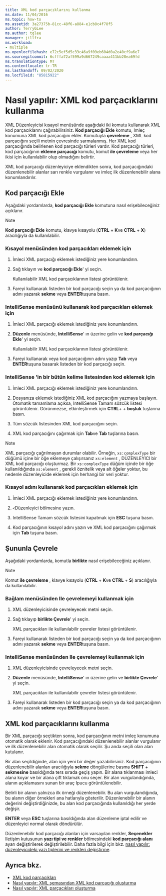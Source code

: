 ```yaml
---
title: XML kod parçacıklarını kullanma
ms.date: 11/04/2016
ms.topic: how-to
ms.assetid: 3a27375b-81cc-48f6-a884-e1cb8c4f78f5
author: TerryGLee
ms.author: tglee
manager: jillfra
ms.workload:
- multiple
ms.openlocfilehash: e72c5ef5d5c33c46a9f09eb604d0a2e40cf9a6e7
ms.sourcegitcommit: 6cfffa72af599a9d667249caaaa411bb28ea69fd
ms.translationtype: MT
ms.contentlocale: tr-TR
ms.lasthandoff: 09/02/2020
ms.locfileid: "85815922"
---
```

# <a name="how-to-use-xml-snippets"></a>Nasıl yapılır: XML kod parçacıklarını kullanma

XML Düzenleyicisi kısayol menüsünde aşağıdaki iki komutu kullanarak XML kod parçacıklarını çağırabilirsiniz. **Kod parçacığı Ekle** komutu, Imleç konumuna XML kod parçacığını ekler. Komutuyla **çevreleme** , XML kod parçacığını seçili metnin çevresinde sarmalanmış. Her XML kod parçacığında belirlenen kod parçacığı türleri vardır. Kod parçacığı türleri, kod parçacığının **ekleme parçacığı** komutu, komut **ile çevreleme** veya her ikisi için kullanılabilir olup olmadığını belirtir.

XML kod parçacığı düzenleyiciye eklendikten sonra, kod parçacığındaki düzenlenebilir alanlar sarı renkle vurgulanır ve imleç ilk düzenlenebilir alana konumlandırılır.

## <a name="insert-snippet"></a>Kod parçacığı Ekle

Aşağıdaki yordamlarda, **kod parçacığı Ekle** komutuna nasıl erişebileceğiniz açıklanır.

> [!NOTE]
> **Kod parçacığı Ekle** komutu, klavye kısayolu (**CTRL** + **K**ve **CTRL** + **X**) aracılığıyla da kullanılabilir.

### <a name="to-insert-snippets-from-the-shortcut-menu"></a>Kısayol menüsünden kod parçacıkları eklemek için

1. İmleci XML parçacığı eklemek istediğiniz yere konumlandırın.

2. Sağ tıklayın ve **kod parçacığı Ekle**' yi seçin.

   Kullanılabilir XML kod parçacıklarının listesi görüntülenir.

3. Fareyi kullanarak listeden bir kod parçacığı seçin ya da kod parçacığının adını yazarak **sekme** veya **ENTER**tuşuna basın.

### <a name="to-insert-snippets-using-the-intellisense-menu"></a>IntelliSense menüsünü kullanarak kod parçacıkları eklemek için

1. İmleci XML parçacığı eklemek istediğiniz yere konumlandırın.

2. **Düzenle** menüsünde, **IntelliSense**' ın üzerine gelin ve **kod parçacığı Ekle**' yi seçin.

   Kullanılabilir XML kod parçacıklarının listesi görüntülenir.

3. Fareyi kullanarak veya kod parçacığının adını yazıp **Tab** veya **ENTER**tuşuna basarak listeden bir kod parçacığı seçin.

### <a name="to-insert-snippets-through-the-intellisense-complete-word-list"></a>IntelliSense 'in bir bütün kelime listesinden kod eklemek için

1. İmleci XML parçacığı eklemek istediğiniz yere konumlandırın.

2. Dosyanıza eklemek istediğiniz XML kod parçacığını yazmaya başlayın. Otomatik tamamlama açıksa, IntelliSense Tamam sözcük listesi görüntülenir. Görünmezse, etkinleştirmek için **CTRL**+ + **boşluk** tuşlarına basın.

3. Tüm sözcük listesinden XML kod parçacığını seçin.

4. XML kod parçacığını çağırmak için **Tab**ve **Tab** tuşlarına basın.

> [!NOTE]
> XML parçacığı çağrılmayan durumlar olabilir. Örneğin, `xs:complexType` bir düğümü içine bir öğe eklemeye çalışırsanız `xs:element` , DÜZENLEYICI bir XML kod parçacığı oluşturmaz. Bir `xs:complexType` düğüm içinde bir öğe kullanıldığında `xs:element` , gerekli öznitelik veya alt öğeler yoktur, bu nedenle düzenleyicide eklemek için herhangi bir veri yoktur.

### <a name="to-insert-snippets-using-the-shortcut-name"></a>Kısayol adını kullanarak kod parçacıkları eklemek için

1. İmleci XML parçacığı eklemek istediğiniz yere konumlandırın.

2. `<`Düzenleyici bölmesine yazın.

3. IntelliSense Tamam sözcük listesini kapatmak için **ESC** tuşuna basın.

4. Kod parçacığının kısayol adını yazın ve XML kod parçacığını çağırmak için **Tab** tuşuna basın.

## <a name="surround-with"></a>Şununla Çevrele

Aşağıdaki yordamlarda, komutla **birlikte** nasıl erişebileceğiniz açıklanır.

> [!NOTE]
> Komut **ile çevreleme** , klavye kısayolu (**CTRL** + **K**ve **CTRL** + **S**) aracılığıyla da kullanılabilir.

### <a name="to-use-surround-with-from-the-context-menu"></a>Bağlam menüsünden Ile çevrelemeyi kullanmak için

1. XML düzenleyicisinde çevreleyecek metni seçin.

2. Sağ tıklayıp **birlikte Çevrele**' yi seçin.

   XML parçacıkları ile kullanılabilir çevreler listesi görüntülenir.

3. Fareyi kullanarak listeden bir kod parçacığı seçin ya da kod parçacığının adını yazarak **sekme** veya **ENTER**tuşuna basın.

### <a name="to-use-surround-with-from-the-intellisense-menu"></a>IntelliSense menüsünden Ile çevrelemeyi kullanmak için

1. XML düzenleyicisinde çevreleyecek metni seçin.

2. **Düzenle** menüsünde, **IntelliSense**' ın üzerine gelin ve **birlikte Çevrele**' yi seçin.

   XML parçacıkları ile kullanılabilir çevreler listesi görüntülenir.

3. Fareyi kullanarak listeden bir kod parçacığı seçin ya da kod parçacığının adını yazarak **sekme** veya **ENTER**tuşuna basın.

## <a name="use-xml-snippets"></a>XML kod parçacıklarını kullanma

Bir XML parçacığı seçtikten sonra, kod parçacığının metni imleç konumuna otomatik olarak eklenir. Kod parçacığındaki düzenlenebilir alanlar vurgulanır ve ilk düzenlenebilir alan otomatik olarak seçilir. Şu anda seçili olan alan kutulanır.

Bir alan seçildiğinde, alan için yeni bir değer yazabilirsiniz. Kod parçacığının düzenlenebilir alanları aracılığıyla **sekme** döngülerine basma **SHIFT** + **sekmesine** basıldığında ters sırada geçiş yapın. Bir alana tıklanması imleci alana koyar ve bir alana çift tıklamak onu seçer. Bir alan vurgulandığında, alanın açıklamasını sunan bir araç Ipucu görüntülenebilir.

Belirli bir alanın yalnızca ilk örneği düzenlenebilir. Bu alan vurgulandığında, bu alanın diğer örnekleri ana hatlarıyla gösterilir. Düzenlenebilir bir alanın değerini değiştirdiğinizde, bu alan kod parçacığında kullanıldığı her yerde değişir.

**ENTER** veya **ESC** tuşlarına basıldığında alan düzenleme iptal edilir ve düzenleyici normal olarak döndürülür.

Düzenlenebilir kod parçacığı alanları için varsayılan renkler, **Seçenekler** Iletişim kutusunun **yazı tipi ve renkler** bölmesindeki **kod parçacığı alanı** ayarı değiştirilerek değiştirilebilir. Daha fazla bilgi için bkz. [nasıl yapılır: düzenleyicideki yazı tiplerini ve renkleri değiştirme](../ide/reference/how-to-change-fonts-and-colors-in-the-editor.md).

## <a name="see-also"></a>Ayrıca bkz.

- [XML kod parçacıkları](../xml-tools/xml-snippets.md)
- [Nasıl yapılır: XML şemasından XML kod parçacığı oluşturma](../xml-tools/how-to-generate-an-xml-snippet-from-an-xml-schema.md)
- [Nasıl yapılır: XML parçacıkları oluşturma](../xml-tools/how-to-create-xml-snippets.md)

